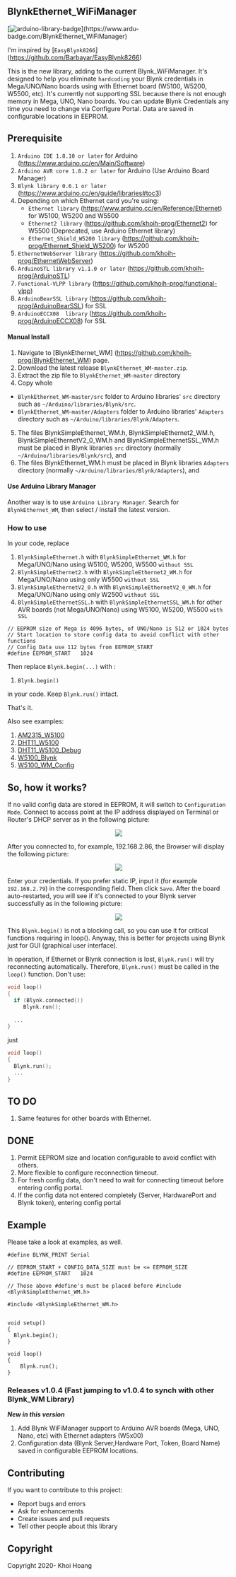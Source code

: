 ## BlynkEthernet_WiFiManager

[![arduino-library-badge](https://www.ardu-badge.com/badge/BlynkEthernet_WiFiManager.svg?)](https://www.ardu-badge.com/BlynkEthernet_WiFiManager)

I'm inspired by [`EasyBlynk8266`] (https://github.com/Barbayar/EasyBlynk8266)

This is the new library, adding to the current Blynk_WiFiManager. It's designed to help you eliminate `hardcoding` your Blynk credentials in Mega/UNO/Nano boards using with Ethernet board (W5100, W5200, W5500, etc). It's currently not supporting SSL because there is not enough memory in Mega, UNO, Nano boards.
You can update Blynk Credentials any time you need to change via Configure Portal. Data are saved in configurable locations in EEPROM.

## Prerequisite
1. `Arduino IDE 1.8.10 or later` for Arduino (https://www.arduino.cc/en/Main/Software)
2. `Arduino AVR core 1.8.2 or later` for Arduino (Use Arduino Board Manager)
3. `Blynk library 0.6.1 or later` (https://www.arduino.cc/en/guide/libraries#toc3)
4. Depending on which Ethernet card you're using:
   - `Ethernet library` (https://www.arduino.cc/en/Reference/Ethernet) for W5100, W5200 and W5500
   - `Ethernet2 library` (https://github.com/khoih-prog/Ethernet2) for W5500 (Deprecated, use Arduino Ethernet library)
   - `Ethernet_Shield_W5200 library` (https://github.com/khoih-prog/Ethernet_Shield_W5200) for W5200
5. `EthernetWebServer library` (https://github.com/khoih-prog/EthernetWebServer)
6. `ArduinoSTL library v1.1.0 or later` (https://github.com/khoih-prog/ArduinoSTL)
7. `Functional-VLPP library` (https://github.com/khoih-prog/functional-vlpp)
8. `ArduinoBearSSL library` (https://github.com/khoih-prog/ArduinoBearSSL) for SSL
9. `ArduinoECCX08  library` (https://github.com/khoih-prog/ArduinoECCX08)  for SSL

#### Manual Install

1. Navigate to [BlynkEthernet_WM] (https://github.com/khoih-prog/BlynkEthernet_WM) page.
2. Download the latest release `BlynkEthernet_WM-master.zip`.
3. Extract the zip file to `BlynkEthernet_WM-master` directory 
4. Copy whole 
  - `BlynkEthernet_WM-master/src` folder to Arduino libraries' `src` directory such as `~/Arduino/libraries/Blynk/src`.
  - `BlynkEthernet_WM-master/Adapters` folder to Arduino libraries' `Adapters` directory such as `~/Arduino/libraries/Blynk/Adapters`.

5. The files BlynkSimpleEthernet_WM.h, BlynkSimpleEthernet2_WM.h, BlynkSimpleEthernetV2_0_WM.h and BlynkSimpleEthernetSSL_WM.h must be placed in Blynk libraries `src` directory (normally `~/Arduino/libraries/Blynk/src`), and 
6. The files BlynkEthernet_WM.h must be placed in Blynk libraries `Adapters` directory (normally `~/Arduino/libraries/Blynk/Adapters`), and 

#### Use Arduino Library Manager
Another way is to use `Arduino Library Manager`. Search for `BlynkEthernet_WM`, then select / install the latest version.

### How to use

In your code, replace
1. `BlynkSimpleEthernet.h`      with `BlynkSimpleEthernet_WM.h`      for Mega/UNO/Nano using W5100, W5200, W5500 `without SSL`
2. `BlynkSimpleEthernet2.h`     with `BlynkSimpleEthernet2_WM.h`     for Mega/UNO/Nano using only W5500 `without SSL`
3. `BlynkSimpleEthernetV2_0.h`  with `BlynkSimpleEthernetV2_0_WM.h`  for Mega/UNO/Nano using only W2500 `without SSL`
4. `BlynkSimpleEthernetSSL.h`   with `BlynkSimpleEthernetSSL_WM.h`   for other AVR boards (not Mega/UNO/Nano) using W5100, W5200, W5500 `with SSL`


```
// EEPROM size of Mega is 4096 bytes, of UNO/Nano is 512 or 1024 bytes
// Start location to store config data to avoid conflict with other functions
// Config Data use 112 bytes from EEPROM_START
#define EEPROM_START   1024

```

Then replace `Blynk.begin(...)` with :

1. `Blynk.begin()`

in your code. Keep `Blynk.run()` intact.

That's it.

Also see examples: 
1. [AM2315_W5100](examples/AM2315_W5100)
2. [DHT11_W5100](examples/DHT11_W5100)
3. [DHT11_W5100_Debug](examples/DHT11_W5100_Debug) 
4. [W5100_Blynk](examples/W5100_Blynk) 
5. [W5100_WM_Config](examples/W5100_WM_Config)


## So, how it works?
If no valid config data are stored in EEPROM, it will switch to `Configuration Mode`. Connect to access point at the IP address displayed on Terminal or Router's DHCP server as in the following picture:

<p align="center">
    <img src="https://github.com/khoih-prog/BlynkEthernet_WM/blob/master/pics/Selection_1.png">
</p>

After you connected to, for example, 192.168.2.86, the Browser will display the following picture:

<p align="center">
    <img src="https://github.com/khoih-prog/BlynkEthernet_WM/blob/master/pics/Selection_2.png">
</p>

Enter your credentials. If you prefer static IP, input it (for example `192.168.2.79`) in the corresponding field. Then click `Save`. After the  board auto-restarted, you will see if it's connected to your Blynk server successfully as in  the following picture:

<p align="center">
    <img src="https://github.com/khoih-prog/BlynkEthernet_WM/blob/master/pics/Selection_3.png">
</p>

This `Blynk.begin()` is not a blocking call, so you can use it for critical functions requiring in loop(). 
Anyway, this is better for projects using Blynk just for GUI (graphical user interface).

In operation, if Ethernet or Blynk connection is lost, `Blynk.run()` will try reconnecting automatically. Therefore, `Blynk.run()` must be called in the `loop()` function. Don't use:

```cpp
void loop()
{
  if (Blynk.connected())
     Blynk.run();
     
  ...
}
```
just

```cpp
void loop()
{
  Blynk.run();
  ...
}
```

## TO DO

1. Same features for other boards with Ethernet.

## DONE

1. Permit EEPROM size and location configurable to avoid conflict with others.
2. More flexible to configure reconnection timeout.
3. For fresh config data, don't need to wait for connecting timeout before entering config portal.
4. If the config data not entered completely (Server, HardwarePort and Blynk token), entering config portal


## Example
Please take a look at examples, as well.
```
#define BLYNK_PRINT Serial

// EEPROM_START + CONFIG_DATA_SIZE must be <= EEPROM_SIZE
#define EEPROM_START   1024

// Those above #define's must be placed before #include <BlynkSimpleEthernet_WM.h>

#include <BlynkSimpleEthernet_WM.h>


void setup() 
{
  Blynk.begin();
}

void loop() 
{
    Blynk.run();
}
```
### Releases v1.0.4 (Fast jumping to v1.0.4 to synch with other Blynk_WM Library)

***New in this version***

1. Add Blynk WiFiManager support to Arduino AVR boards (Mega, UNO, Nano, etc) with Ethernet adapters (W5x00)
2. Configuration data (Blynk Server,Hardware Port, Token, Board Name) saved in configurable EEPROM locations.

## Contributing

If you want to contribute to this project:
- Report bugs and errors
- Ask for enhancements
- Create issues and pull requests
- Tell other people about this library

## Copyright

Copyright 2020- Khoi Hoang
